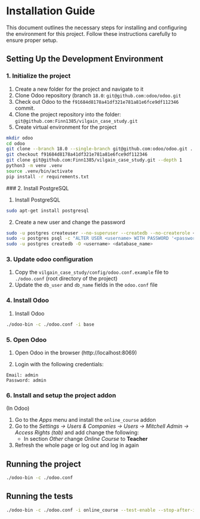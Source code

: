 # Installation Guide

This document outlines the necessary steps for installing and configuring the environment for this project. Follow these instructions carefully to ensure proper setup.

## Setting Up the Development Environment

### 1. Initialize the project

1. Create a new folder for the project and navigate to it
2. Clone Odoo repository (branch `18.0`: `git@github.com:odoo/odoo.git`
3. Check out Odoo to the `f91684d8178a41df321e781a81e6fce9df112346` commit.
4. Clone the project repository into the folder: `git@github.com:Finn1385/vilgain_case_study.git`
5. Create virtual environment for the project

```bash
mkdir odoo
cd odoo
git clone --branch 18.0 --single-branch git@github.com:odoo/odoo.git .
git checkout f91684d8178a41df321e781a81e6fce9df112346
git clone git@github.com:Finn1385/vilgain_case_study.git --depth 1
python3 -m venv .venv
source .venv/bin/activate
pip install -r requirements.txt
```

### 2. Install PostgreSQL

1. Install PostgreSQL

```bash
sudo apt-get install postgresql
```

2. Create a new user and change the password

```bash
sudo -u postgres createuser --no-superuser --createdb --no-createrole <username>
sudo -u postgres psql -c "ALTER USER <username> WITH PASSWORD '<password>';"
sudo -u postgres createdb -O <username> <database_name>
```

### 3. Update odoo configuration

1. Copy the `vilgain_case_study/config/odoo.conf.example` file to `./odoo.conf` (root directory of the project)
2. Update the `db_user` and `db_name` fields in the `odoo.conf` file

### 4. Install Odoo

1. Install Odoo

```bash
./odoo-bin -c ./odoo.conf -i base
```

### 5. Open Odoo

1. Open Odoo in the browser (http://localhost:8069)

2. Login with the following credentials:

```
Email: admin
Password: admin
```

### 6. Install and setup the project addon

(In Odoo)

1. Go to the _Apps_ menu and install the `online_course` addon
2. Go to the _Settings -> Users & Companies -> Users -> Mitchell Admin -> Access Rights (tab)_ and add change the following:
   - In section _Other_ change _Online Course_ to **Teacher**
3. Refresh the whole page or log out and log in again

## Running the project

```bash
./odoo-bin -c ./odoo.conf
```

## Running the tests

```bash
./odoo-bin -c ./odoo.conf -i online_course --test-enable --stop-after-init
```
